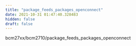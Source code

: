 ```yaml
---
title: "package_feeds_packages_openconnect"
date: 2021-10-31 01:47:40.328483
hidden: false
draft: false
---
```


bcm27xx/bcm2710/package_feeds_packages_openconnect

